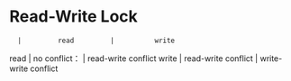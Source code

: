 # Read-Write Lock

      |         read         |          write 
read  |     no conflict：      |      read-write conflict 
write |     read-write conflict  |  write-write conflict
